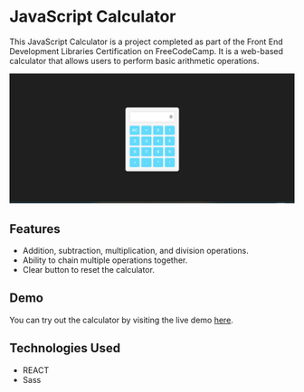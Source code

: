 # JavaScript Calculator

This JavaScript Calculator is a project completed as part of the Front End Development Libraries Certification on FreeCodeCamp. It is a web-based calculator that allows users to perform basic arithmetic operations.

![JavaScript Calculator](screenshot.png)

## Features

- Addition, subtraction, multiplication, and division operations.
- Ability to chain multiple operations together.
- Clear button to reset the calculator.
## Demo

You can try out the calculator by visiting the live demo [here](https://your-demo-url.com).

## Technologies Used

- REACT
- Sass
